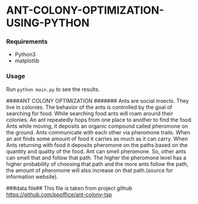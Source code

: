# ANT-COLONY-OPTIMIZATION-USING-PYTHON

### Requirements
* Python3
* matplotlib

### Usage
Run `python main.py` to see the results.


####ANT COLONY OPTIMIZATION #######
Ants are social insects. They live in colonies. The behavior of the ants is controlled by the goal of searching for food. While searching food ants will roam around their colonies. An ant repeatedly hops from one place to another to find the food. Ants while moving, it deposits an organic compound called pheromone on the ground. Ants communicate with each other via pheromone trails. When an ant finds some amount of food it carries as much as it can carry. When Ants returning with food it deposits pheromone on the paths based on the quantity and quality of the food. Ant can smell pheromone. So, other ants can smell that and follow that path. The higher the pheromone level has a higher probability of choosing that path and the more ants follow the path, the amount of pheromone will also increase on that path.(source for information website).




###data file##
This file is taken from project github https://github.com/ppoffice/ant-colony-tsp
